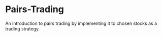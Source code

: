 # Pairs-Trading
An introduction to pairs trading by implementing it to chosen stocks as a trading strategy.
